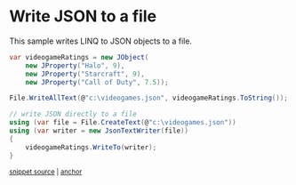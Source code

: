 # Write JSON to a file

This sample writes LINQ to JSON objects to a file.

<!-- snippet: WriteToJsonFile -->
<a id='snippet-writetojsonfile'></a>
```cs
var videogameRatings = new JObject(
    new JProperty("Halo", 9),
    new JProperty("Starcraft", 9),
    new JProperty("Call of Duty", 7.5));

File.WriteAllText(@"c:\videogames.json", videogameRatings.ToString());

// write JSON directly to a file
using (var file = File.CreateText(@"c:\videogames.json"))
using (var writer = new JsonTextWriter(file))
{
    videogameRatings.WriteTo(writer);
}
```
<sup><a href='/src/Tests/Documentation/Samples/Linq/WriteToJsonFile.cs#L35-L49' title='Snippet source file'>snippet source</a> | <a href='#snippet-writetojsonfile' title='Start of snippet'>anchor</a></sup>
<!-- endSnippet -->
